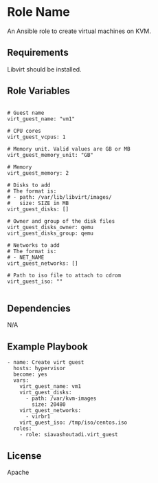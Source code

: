 Role Name
=========

An Ansible role to create virtual machines on KVM.

Requirements
------------

Libvirt should be installed.

Role Variables
--------------

```ansible

# Guest name
virt_guest_name: "vm1"

# CPU cores
virt_guest_vcpus: 1

# Memory unit. Valid values are GB or MB
virt_guest_memory_unit: "GB"

# Memory
virt_guest_memory: 2

# Disks to add
# The format is:
# - path: /var/lib/libvirt/images/
#   size: SIZE in MB
virt_guest_disks: []

# Owner and group of the disk files
virt_guest_disks_owner: qemu
virt_guest_disks_group: qemu

# Networks to add
# The format is:
# - NET_NAME
virt_guest_networks: []

# Path to iso file to attach to cdrom
virt_guest_iso: ""


```

Dependencies
------------

N/A

Example Playbook
----------------

```ansible
- name: Create virt guest
  hosts: hypervisor
  become: yes
  vars:
    virt_guest_name: vm1
    virt_guest_disks:
      - path: /var/kvm-images
        size: 20480
    virt_guest_networks:
      - virbr1
    virt_guest_iso: /tmp/iso/centos.iso
  roles:
    - role: siavashoutadi.virt_guest

```

License
-------

Apache

